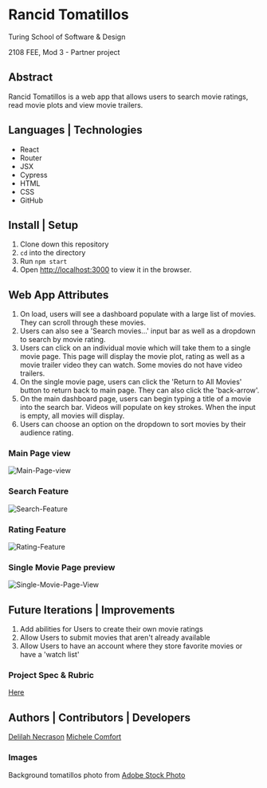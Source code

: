 # Rancid Tomatillos

Turing School of Software & Design

2108 FEE, Mod 3 - Partner project

## Abstract
Rancid Tomatillos is a web app that allows users to search movie ratings, read movie plots and view movie trailers.

## Languages | Technologies
- React
- Router
- JSX
- Cypress
- HTML
- CSS
- GitHub

## Install | Setup
1. Clone down this repository
2. `cd` into the directory
3. Run `npm start`
4. Open [http://localhost:3000](http://localhost:3000) to view it in the browser.

## Web App Attributes
1. On load, users will see a dashboard populate with a large list of movies. They can scroll through these movies.
2. Users can also see a 'Search movies...' input bar as well as a dropdown to search by movie rating.
3. Users can click on an individual movie which will take them to a single movie page. This page will display the movie plot, rating as well as a movie trailer video they can watch. Some movies do not have video trailers.
4. On the single movie page, users can click the 'Return to All Movies' button to return back to main page. They can also click the 'back-arrow'.
5. On the main dashboard page, users can begin typing a title of a movie into the search bar. Videos will populate on key strokes. When the input is empty, all movies will display.
6. Users can choose an option on the dropdown to sort movies by their audience rating.


### Main Page view
![Main-Page-view](https://user-images.githubusercontent.com/86859884/145909781-0c48030f-5c8e-4c05-a1db-a8961461747d.gif)

### Search Feature
![Search-Feature](https://user-images.githubusercontent.com/86859884/145910079-fe54d910-2a1d-492c-b3c7-56a8deb08f26.gif)

### Rating Feature
![Rating-Feature](https://user-images.githubusercontent.com/86859884/145910119-b6674704-b2cb-4250-a84d-573982a66e80.gif)

### Single Movie Page preview
![Single-Movie-Page-View](https://user-images.githubusercontent.com/86859884/145910153-6138c428-8511-4250-9995-86f6573cc60b.gif)

## Future Iterations | Improvements
1. Add abilities for Users to create their own movie ratings
2. Allow Users to submit movies that aren't already available
3. Allow Users to have an account where they store favorite movies or have a 'watch list'

### Project Spec & Rubric
[Here](https://frontend.turing.edu/projects/module-3/rancid-tomatillos-v3.html)

## Authors | Contributors | Developers
[Delilah Necrason](https://github.com/delilahrois)
[Michele Comfort](https://github.com/michelecomfort)

### Images
Background tomatillos photo from [Adobe Stock Photo](https://stock.adobe.com/)
